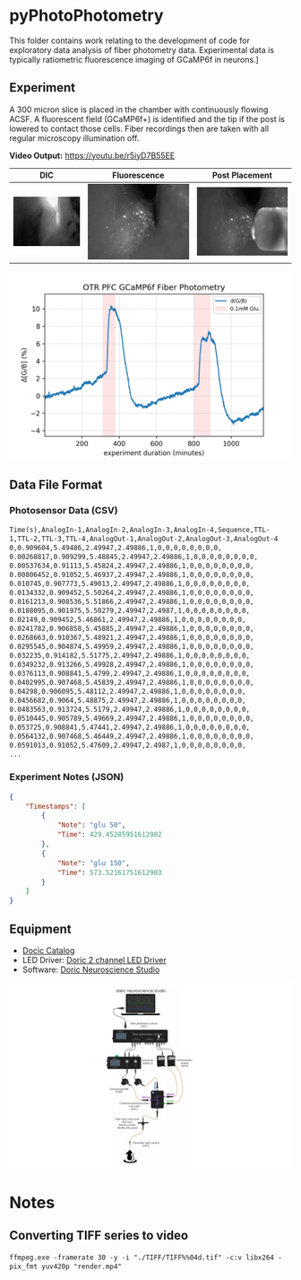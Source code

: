 # pyPhotoPhotometry
This folder contains work relating to the development of code for exploratory data analysis of fiber photometry data. Experimental data is typically ratiometric fluorescence imaging of GCaMP6f in neurons.]

## Experiment
A 300 micron slice is placed in the chamber with continuously flowing ACSF. A fluorescent field (GCaMP6f+) is identified and the tip if the post is lowered to contact those cells. Fiber recordings then are taken with all regular microscopy illumination off.

**Video Output:** https://youtu.be/r5iyD7B55EE

DIC | Fluorescence | Post Placement
---|---|---
![](doc/placement/a.jpg)|![](doc/placement/b.jpg)|![](doc/placement/c.jpg)

![](data/slice2.csv_graph.png)

## Data File Format

### Photosensor Data (CSV)
```
Time(s),AnalogIn-1,AnalogIn-2,AnalogIn-3,AnalogIn-4,Sequence,TTL-1,TTL-2,TTL-3,TTL-4,AnalogOut-1,AnalogOut-2,AnalogOut-3,AnalogOut-4
0,0.909604,5.49486,2.49947,2.49886,1,0,0,0,0,0,0,0,0,
0.00268817,0.909299,5.48845,2.49947,2.49886,1,0,0,0,0,0,0,0,0,
0.00537634,0.91113,5.45824,2.49947,2.49886,1,0,0,0,0,0,0,0,0,
0.00806452,0.91052,5.46937,2.49947,2.49886,1,0,0,0,0,0,0,0,0,
0.010745,0.907773,5.49013,2.49947,2.49886,1,0,0,0,0,0,0,0,0,
0.0134332,0.909452,5.50264,2.49947,2.49886,1,0,0,0,0,0,0,0,0,
0.0161213,0.908536,5.51866,2.49947,2.49886,1,0,0,0,0,0,0,0,0,
0.0188095,0.901975,5.50279,2.49947,2.4987,1,0,0,0,0,0,0,0,0,
0.02149,0.909452,5.46861,2.49947,2.49886,1,0,0,0,0,0,0,0,0,
0.0241782,0.906858,5.45885,2.49947,2.49886,1,0,0,0,0,0,0,0,0,
0.0268663,0.910367,5.48921,2.49947,2.49886,1,0,0,0,0,0,0,0,0,
0.0295545,0.904874,5.49959,2.49947,2.49886,1,0,0,0,0,0,0,0,0,
0.032235,0.914182,5.51775,2.49947,2.49886,1,0,0,0,0,0,0,0,0,
0.0349232,0.913266,5.49928,2.49947,2.49886,1,0,0,0,0,0,0,0,0,
0.0376113,0.908841,5.4799,2.49947,2.49886,1,0,0,0,0,0,0,0,0,
0.0402995,0.907468,5.45839,2.49947,2.49886,1,0,0,0,0,0,0,0,0,
0.04298,0.906095,5.48112,2.49947,2.49886,1,0,0,0,0,0,0,0,0,
0.0456682,0.9064,5.48875,2.49947,2.49886,1,0,0,0,0,0,0,0,0,
0.0483563,0.913724,5.5179,2.49947,2.49886,1,0,0,0,0,0,0,0,0,
0.0510445,0.905789,5.49669,2.49947,2.49886,1,0,0,0,0,0,0,0,0,
0.053725,0.908841,5.47441,2.49947,2.49886,1,0,0,0,0,0,0,0,0,
0.0564132,0.907468,5.46449,2.49947,2.49886,1,0,0,0,0,0,0,0,0,
0.0591013,0.91052,5.47609,2.49947,2.4987,1,0,0,0,0,0,0,0,0,
...
```

### Experiment Notes (JSON)
```json
{
    "Timestamps": [
        {
            "Note": "glu 50",
            "Time": 429.45285951612902
        },
        {
            "Note": "glu 150",
            "Time": 573.52161751612903
        }
    ]
}

```

## Equipment
* [Docic Catalog](http://www.doriclenses.com/downloads/Product_catalog_RELEASE_WEB.pdf)
* LED Driver: [Doric 2 channel LED Driver](http://doriclenses.com/life-sciences/led-drivers/782-led-drivers.html)
* Software: [Doric Neuroscience Studio](http://doriclenses.com/life-sciences/software/955-doric-neuroscience-studio.html)

![](doc/doric2.jpg)

# Notes
## Converting TIFF series to video
```
ffmpeg.exe -framerate 30 -y -i "./TIFF/TIFF%%04d.tif" -c:v libx264 -pix_fmt yuv420p "render.mp4"
```
